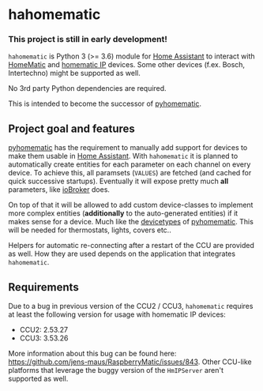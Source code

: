 # hahomematic

### This project is still in early development!

`hahomematic` is Python 3 (>= 3.6) module for [Home Assistant](https://www.home-assistant.io/) to interact with [HomeMatic](https://www.eq-3.com/products/homematic.html) and [homematic IP](https://www.homematic-ip.com/en/start.html) devices. Some other devices (f.ex. Bosch, Intertechno) might be supported as well.

No 3rd party Python dependencies are required.

This is intended to become the successor of [pyhomematic](https://github.com/danielperna84/pyhomematic).

## Project goal and features

[pyhomematic](https://github.com/danielperna84/pyhomematic) has the requirement to manually add support for devices to make them usable in [Home Assistant](https://www.home-assistant.io/). With `hahomematic` it is planned to automatically create entities for each parameter on each channel on every device. To achieve this, all paramsets (`VALUES`) are fetched (and cached for quick successive startups). Eventually it will expose pretty much __all__ parameters, like [ioBroker](https://www.iobroker.net/) does.

On top of that it will be allowed to add custom device-classes to implement more complex entities (__additionally__ to the auto-generated entities) if it makes sense for a device. Much like the [devicetypes](https://github.com/danielperna84/pyhomematic/tree/master/pyhomematic/devicetypes) of [pyhomematic](https://github.com/danielperna84/pyhomematic). This will be needed for thermostats, lights, covers etc..

Helpers for automatic re-connecting after a restart of the CCU are provided as well. How they are used depends on the application that integrates `hahomematic`.

## Requirements

Due to a bug in previous version of the CCU2 / CCU3, `hahomematic` requires at least the following version for usage with homematic IP devices:

- CCU2: 2.53.27
- CCU3: 3.53.26

More information about this bug can be found here: https://github.com/jens-maus/RaspberryMatic/issues/843. Other CCU-like platforms that leverage the buggy version of the `HmIPServer` aren't supported as well.